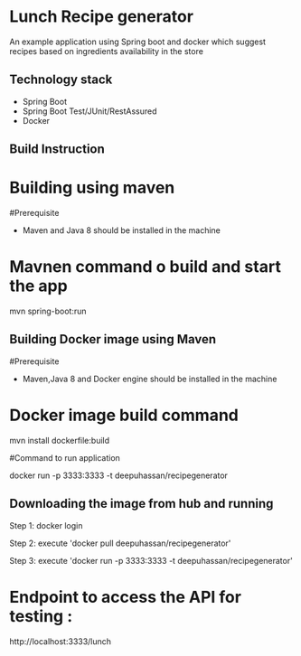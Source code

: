 # Lunch Recipe generator

An example application using Spring boot and docker which suggest recipes based on ingredients availability in the store

## Technology stack
-   Spring Boot
-   Spring Boot Test/JUnit/RestAssured
-   Docker


## Build Instruction

# Building using maven

#Prerequisite
- Maven and Java 8 should be installed in the machine

# Mavnen command o build and start the app  
  mvn spring-boot:run

## Building Docker image using Maven

#Prerequisite

- Maven,Java 8 and Docker engine should be installed in the machine

# Docker image build command

mvn install dockerfile:build

#Command to run application 

docker run -p 3333:3333 -t deepuhassan/recipegenerator

## Downloading the image from hub and running

Step 1: docker login

Step 2: execute 'docker pull deepuhassan/recipegenerator'

Step 3: execute 'docker run -p 3333:3333 -t deepuhassan/recipegenerator'


# Endpoint to access the API for testing :

http://localhost:3333/lunch	




